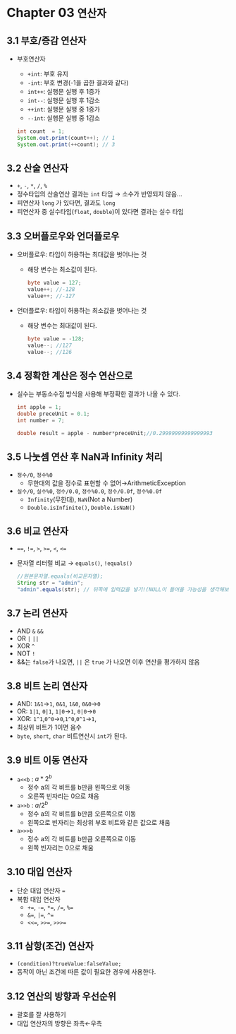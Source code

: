 # Chapter 03 `연산자`

## 3.1 부호/증감 연산자

- 부호연산자
    - `+int`: 부호 유지
    - `-int`: 부호 변경(-1을 곱한 결과와 같다)
    - `int++`: 실행문 실행 후 1증가
    - `int--`: 실행문 실행 후 1감소
    - `++int`: 실행문 실행 중 1증가
    - `--int`: 실행문 실행 중 1감소
    
    ```java
    int count  = 1;
    System.out.print(count++); // 1
    System.out.print(++count); // 3
    ```
    

## **3.2 산술 연산자**

- `+`, `-`, `*`, `/`, `%`
- 정수타입의 산술연산 결과는 `int` 타입 → 소수가 반영되지 않음…
- 피연산자 `long` 가 있다면, 결과도 `long`
- 피연산자 중 실수타입(`float`, `double`)이 있다면 결과는 실수 타입

## 3.3 오버플로우와 언더플로우

- 오버플로우: 타입이 허용하는 최대값을 벗어나는 것
    - 해당 변수는 최소값이 된다.
        
        ```java
        byte value = 127;
        value++; //-128
        value++; //-127
        ```
        
- 언더플로우: 타입이 허용하는 최소값을 벗어나는 것
    - 해당 변수는 최대값이 된다.
        
        ```java
        byte value = -128;
        value--; //127
        value--; //126
        ```
        

## 3.4 정확한 계산은 정수 연산으로

- 실수는 부동소수점 방식을 사용해 부정확한 결과가 나올 수 있다.
    
    ```java
    int apple = 1;
    double preceUnit = 0.1;
    int number = 7;
    
    double result = apple - number*preceUnit;//0.29999999999999993
    ```
    

## 3.5 나눗셈 연산 후 NaN과 Infinity 처리

- `정수/0`, `정수%0`
    - 무한대의 값을 정수로 표현할 수 없어→ArithmeticException
- `실수/0`, `실수%0`, `정수/0.0`, `정수%0.0`, `정수/0.0f`, `정수%0.0f`
    - `Infinity`(무한대), `NaN`(Not a Number)
    - `Double.isInfinite()`, `Double.isNaN()`

## 3.6 비교 연산자

- `==`, `!=`, `>`, `>=`, `<`, `<=`
- 문자열 리터럴 비교 → `equals()`, `!equals()`
    
    ```java
    //원본문자열.equals(비교문자열);
    String str = "admin";
    "admin".equals(str); // 뒤쪽에 입력값을 넣기!(NULL이 들어올 가능성을 생각해보기)
    ```
    

## 3.7 논리 연산자

- AND `&` `&&`
- OR `|` `||`
- XOR `^`
- NOT `!`
- &&는 `false`가 나오면, `||` 은 `true` 가 나오면 이후 연산을 평가하지 않음

## 3.8 비트 논리 연산자

- AND: `1&1`→`1`, `0&1`, `1&0`, `0&0`→`0`
- OR: `1|1`, `0|1`, `1|0`→`1`,  `0|0`→`0`
- XOR: `1^1`,`0^0`→`0`,`1^0`,`0^1`→`1`,
- 최상위 비트가 1이면 음수
- `byte`, `short`, `char` 비트연산시 `int`가 된다.

## 3.9 비트 이동 연산자

- `a<<b` : $a*2^b$
    - 정수 a의 각 비트를 b만큼 왼쪽으로 이동
    - 오른쪽 빈자리는 0으로 채움
- `a>>b` : $a/2^b$
    - 정수 a의 각 비트를 b만큼 오른쪽으로 이동
    - 왼쪽으로 빈자리는 최상위 부호 비트와 같은 값으로 채움
- `a>>>b`
    - 정수 a의 각 비트를 b만큼 오른쪽으로 이동
    - 왼쪽 빈자리는 0으로 채움

## 3.10 대입 연산자

- 단순 대입 연산자 `=`
- 복합 대입 연산자
    - `+=`, `-=`, `*=`, `/=`, `%=`
    - `&=`, `|=`, `^=`
    - `<<=`, `>>=`, `>>>=`

## 3.11 삼항(조건) 연산자

- `(condition)?trueValue:falseValue;`
- 동작이 아닌 조건에 따른 값이 필요한 경우에 사용한다.

## 3.12 연산의 방향과 우선순위

- 괄호를 잘 사용하기
- 대입 연산자의 방향은 좌측←우측